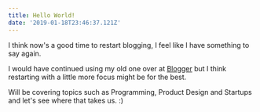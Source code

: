 ```yaml
---
title: Hello World!
date: '2019-01-18T23:46:37.121Z'
---
```


I think now's a good time to restart blogging, I feel like I have something to say again.

I would have continued using my old one over at [Blogger](patchcording.blogspot.com) but I think
restarting with a little more focus might be for the best.

Will be covering topics such as Programming, Product Design and Startups and let's see where that takes us. :)
